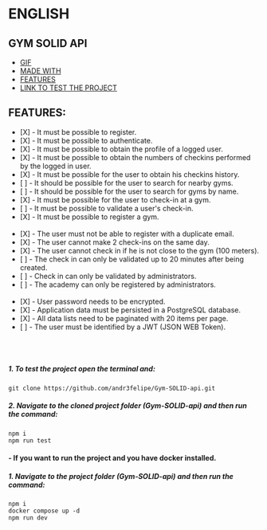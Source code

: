 # ENGLISH
## GYM SOLID API
* [GIF](#GIF)
* [MADE WITH](#MADE-WITH)
* [FEATURES](#FEATURES)
* [LINK TO TEST THE PROJECT](#LINK-PARA-TESTE-DO-PROJETO-/-LINK-TO-TEST-THE-PROJECT)

## FEATURES:
<ul>
<li>[X] - It must be possible to register.</li>
<li>[X] - It must be possible to authenticate.</li>
<li>[X] - It must be possible to obtain the profile of a logged user.</li>
<li>[X] - It must be possible to obtain the numbers of checkins performed by the logged in user.</li>
<li>[X] - It must be possible for the user to obtain his checkins history.</li>
<li>[ ] - It should be possible for the user to search for nearby gyms.</li>
<li>[ ] - It should be possible for the user to search for gyms by name.</li>
<li>[X] - It must be possible for the user to check-in at a gym.</li>
<li>[ ] - It must be possible to validate a user's check-in.</li>
<li>[X] - It must be possible to register a gym.</li>
<br>
<li>[X] - The user must not be able to register with a duplicate email.</li>
<li>[X] - The user cannot make 2 check-ins on the same day.</li>
<li>[X] - The user cannot check in if he is not close to the gym (100 meters).</li>
<li>[ ] - The check in can only be validated up to 20 minutes after being created.</li>
<li>[ ] - Check in can only be validated by administrators.</li>
<li>[ ] - The academy can only be registered by administrators.</li>
<br>
<li>[X] - User password needs to be encrypted.</li>
<li>[X] - Application data must be persisted in a PostgreSQL database.</li>
<li>[X] - All data lists need to be paginated with 20 items per page.</li>
<li>[ ] - The user must be identified by a JWT (JSON WEB Token).</li>
</ul>
<br>
<br>

##### 1. To test the project open the terminal and:
```
git clone https://github.com/andr3felipe/Gym-SOLID-api.git
```
##### 2. Navigate to the cloned project folder (Gym-SOLID-api) and then run the command:
```
npm i
npm run test
```

#### - If you want to run the project and you have docker installed.
##### 1. Navigate to the project folder (Gym-SOLID-api) and then run the command:
```
npm i
docker compose up -d
npm run dev
```
